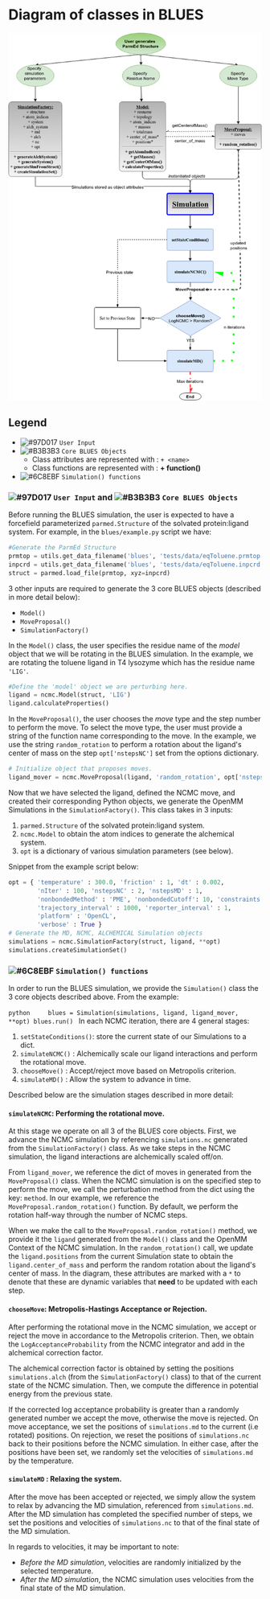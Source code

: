 # Diagram of classes in BLUES
![Class diagram](class-diagram.png)

## Legend
- ![#97D017](https://placehold.it/15/97D077/000000?text=+) `User Input`
- ![#B3B3B3](https://placehold.it/15/B3B3B3/000000?text=+) `Core BLUES Objects`
    - Class attributes are represented with : `+ <name>`
    - Class functions are represented with :  **+ function()**
- ![#6C8EBF](https://placehold.it/15/6C8EBF/000000?text=+) `Simulation() functions`

### ![#97D017](https://placehold.it/15/97D077/000000?text=+) `User Input` and ![#B3B3B3](https://placehold.it/15/B3B3B3/000000?text=+) `Core BLUES Objects`
Before running the BLUES simulation, the user is expected to have a forcefield parameterized `parmed.Structure` of the solvated protein:ligand system.
For example, in the `blues/example.py` script we have:

```python    
#Generate the ParmEd Structure
prmtop = utils.get_data_filename('blues', 'tests/data/eqToluene.prmtop')
inpcrd = utils.get_data_filename('blues', 'tests/data/eqToluene.inpcrd')
struct = parmed.load_file(prmtop, xyz=inpcrd)
```

3 other inputs are required to generate the 3 core BLUES objects (described in more detail below):
- `Model()`
- `MoveProposal()`
- `SimulationFactory()`

In the `Model()` class, the user specifies the residue name of the _model_ object that we will be rotating in the BLUES simulation.
In the example, we are rotating the toluene ligand in T4 lysozyme which has the residue name `'LIG'`.

```python
#Define the 'model' object we are perturbing here.
ligand = ncmc.Model(struct, 'LIG')
ligand.calculateProperties()
```

In the `MoveProposal()`, the user chooses the _move_ type and the step number to perform the move.
To select the move type, the user must provide a string of the function name corresponding to the move.
In the example, we use the string `random_rotation` to perform a rotation about the ligand's center of mass on the step `opt['nstepsNC']` set from the options dictionary.

```python
# Initialize object that proposes moves.
ligand_mover = ncmc.MoveProposal(ligand, 'random_rotation', opt['nstepsNC'])
```

Now that we have selected the ligand, defined the NCMC move, and created their corresponding Python objects, we generate the OpenMM Simulations in the `SimulationFactory()`.
This class takes in 3 inputs:
 1. `parmed.Structure` of the solvated protein:ligand system.
 2. `ncmc.Model` to obtain the atom indices to generate the alchemical system.
 3. `opt` is a dictionary of various simulation parameters (see below).

Snippet from the example script below:
```python
opt = { 'temperature' : 300.0, 'friction' : 1, 'dt' : 0.002,
        'nIter' : 100, 'nstepsNC' : 2, 'nstepsMD' : 1,
        'nonbondedMethod' : 'PME', 'nonbondedCutoff': 10, 'constraints': 'HBonds',
        'trajectory_interval' : 1000, 'reporter_interval' : 1,
        'platform' : 'OpenCL',
        'verbose' : True }
# Generate the MD, NCMC, ALCHEMICAL Simulation objects
simulations = ncmc.SimulationFactory(struct, ligand, **opt)
simulations.createSimulationSet()
```

### ![#6C8EBF](https://placehold.it/15/6C8EBF/000000?text=+) `Simulation() functions`
In order to run the BLUES simulation, we provide the `Simulation()` class the 3 core objects described above.
From the example:

``python    
blues = Simulation(simulations, ligand, ligand_mover, **opt)
blues.run()
``
In each NCMC iteration, there are 4 general stages:
 1. `setStateConditions()`: store the current state of our Simulations to a dict.
 2. `simulateNCMC()` : Alchemically scale our ligand interactions and perform the rotational move.
 3. `chooseMove()` : Accept/reject move based on Metropolis criterion.
 4. `simulateMD()` : Allow the system to advance in time.

Described below are the simulation stages described in more detail:
#### `simulateNCMC`: Performing the rotational move.
At this stage we operate on all 3 of the BLUES core objects.
First, we advance the NCMC simulation by referencing `simulations.nc` generated from the `SimulationFactory()` class.
As we take steps in the NCMC simulation, the ligand interactions are alchemically scaled off/on.

From `ligand_mover`, we reference the dict of moves in generated from the `MoveProposal()` class.
When the NCMC simulation is on the specified step to perform the move, we call the perturbation method from the dict using the key: `method`.
In our example, we reference the `MoveProposal.random_rotation()` function.
By default, we perform the rotation half-way through the number of NCMC steps.

When we make the call to the `MoveProposal.random_rotation()` method, we provide it the `ligand` generated from the `Model()` class and the OpenMM Context of the NCMC simulation.
In the `random_rotation()` call, we update the `ligand.positions` from the current Simulation state to obtain the `ligand.center_of_mass` and perform the random rotation about the ligand's center of mass.
In the diagram, these attributes are marked with a `*` to denote that these are dynamic variables that **need** to be updated with each step.

#### `chooseMove`: Metropolis-Hastings Acceptance or Rejection.
After performing the rotational move in the NCMC simulation, we accept or reject the move in accordance to the Metropolis criterion.
Then, we obtain the `LogAcceptanceProbability` from the NCMC integrator and add in the alchemical correction factor.

The alchemical correction factor is obtained by setting the positions `simulations.alch` (from the `SimulationFactory()` class) to that of the current state of the NCMC simulation.
Then, we compute the difference in potential energy from the previous state.

If the corrected log acceptance probability is greater than a randomly generated number we accept the move, otherwise the move is rejected.
On move acceptance, we set the positions of `simulations.md` to the current (i.e rotated) positions.
On rejection, we reset the positions of `simulations.nc` back to their positions before the NCMC simulation.
In either case, after the positions have been set, we randomly set the velocities of `simulations.md` by the temperature.

#### `simulateMD` : Relaxing the system.
After the move has been accepted or rejected, we simply allow the system to relax by advancing the MD simulation, referenced from `simulations.md`.
After the MD simulation has completed the specified number of steps, we set the positions and velocities of `simulations.nc` to that of the final state of the MD simulation.

In regards to velocities, it may be important to note:
- *Before the MD simulation*, velocities are randomly initialized by the selected temperature.
- *After the MD simulation*, the NCMC simulation uses velocities from the final state of the MD simulation.
